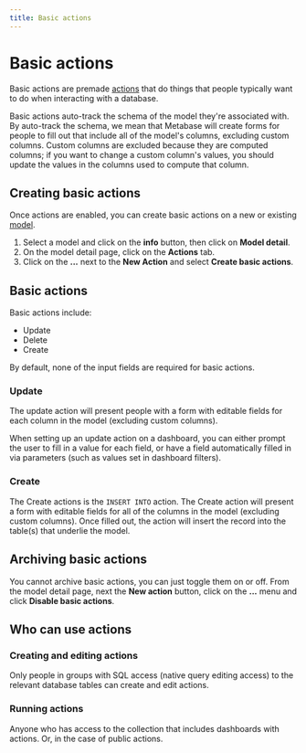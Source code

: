 ```yaml
---
title: Basic actions
---
```


# Basic actions

Basic actions are premade [actions](./overview.md) that do things that people typically want to do when interacting with a database.

Basic actions auto-track the schema of the model they're associated with. By auto-track the schema, we mean that Metabase will create forms for people to fill out that include all of the model's columns, excluding custom columns. Custom columns are excluded because they are computed columns; if you want to change a custom column's values, you should update the values in the columns used to compute that column.

## Creating basic actions

Once actions are enabled, you can create basic actions on a new or existing [model](../data-modeling/models.md).

1. Select a model and click on the **info** button, then click on **Model detail**.
2. On the model detail page, click on the **Actions** tab.
3. Click on the **...** next to the **New Action** and select **Create basic actions**. 

## Basic actions

Basic actions include:

- Update
- Delete 
- Create

By default, none of the input fields are required for basic actions.

### Update

The update action will present people with a form with editable fields for each column in the model (excluding custom columns). 

When setting up an update action on a dashboard, you can either prompt the user to fill in a value for each field, or have a field automatically filled in via parameters (such as values set in dashboard filters). 

### Create

The Create actions is the `INSERT INTO` action. The Create action will present a form with editable fields for all of the columns in the model (excluding custom columns). Once filled out, the action will insert the record into the table(s) that underlie the model. 

## Archiving basic actions

You cannot archive basic actions, you can just toggle them on or off. From the model detail page, next the **New action** button, click on the **...** menu and click **Disable basic actions**. 

## Who can use actions

### Creating and editing actions

Only people in groups with SQL access (native query editing access) to the relevant database tables can create and edit actions.

### Running actions

Anyone who has access to the collection that includes dashboards with actions. Or, in the case of public actions.

